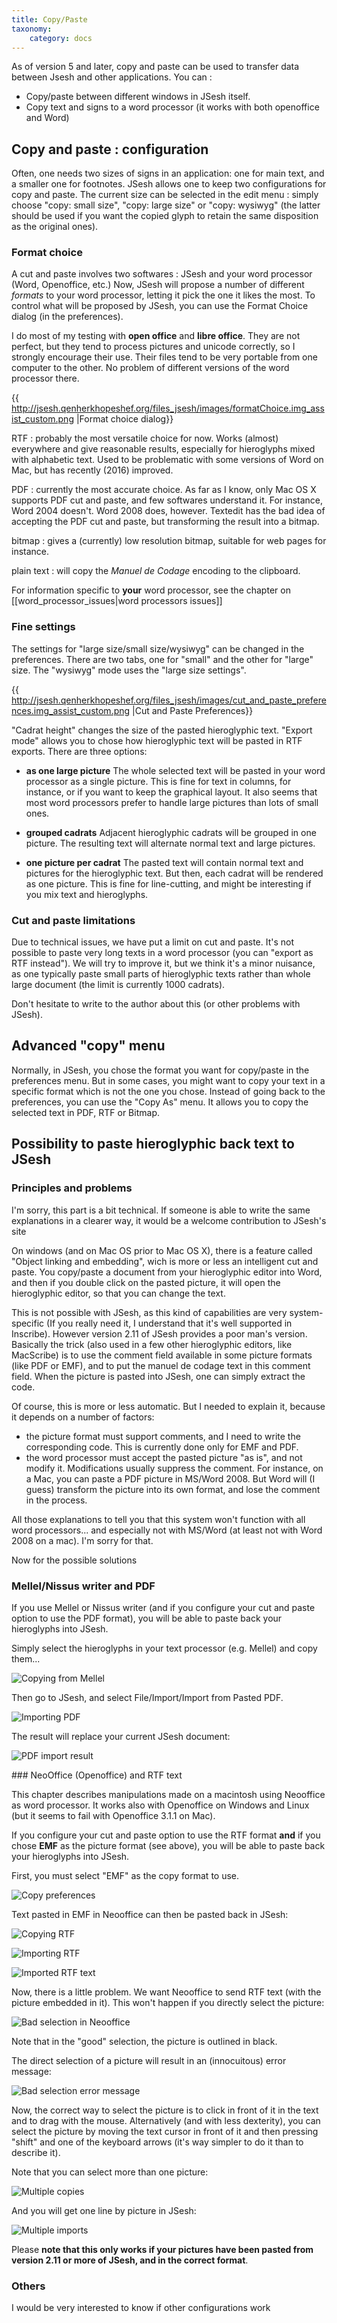 ```yaml
---
title: Copy/Paste
taxonomy:
    category: docs
---
```


As of version 5 and later, copy and paste can be used to transfer data between Jsesh and other applications. You can :

* Copy/paste between different windows in JSesh itself.
* Copy text and signs to a word processor (it works with both openoffice and Word)

## Copy and paste : configuration


Often, one needs two sizes of signs in an application: one for main text, and a smaller one for footnotes. JSesh allows one to keep two configurations for copy and paste. The current size can be selected in the edit menu : simply choose "copy: small size", "copy: large size" or "copy: wysiwyg" (the latter should be used if you want the copied glyph to retain the same disposition as the original ones).

### Format choice


A cut and paste involves two softwares : JSesh and your word processor (Word, Openoffice, etc.) 
Now, JSesh will propose a number of different *formats* to your word processor, letting it pick the one it likes the most. To control what will be proposed by JSesh, you can use the Format Choice dialog (in the preferences).

I do most of my testing with **open office** and **libre office**. They are not perfect, but they tend to process pictures and unicode correctly, so I strongly encourage their use. Their files tend to be very portable from one computer to the other. No problem of different versions of the word processor there.

{{ http://jsesh.qenherkhopeshef.org/files_jsesh/images/formatChoice.img_assist_custom.png |Format choice dialog}}


RTF
: probably the most versatile choice for now. Works (almost) everywhere and give reasonable results, especially for hieroglyphs mixed with    alphabetic text. Used to be problematic with some versions of Word on Mac, but has recently (2016) improved.

PDF
: currently the most accurate choice. As far as I know, only Mac OS X supports PDF cut and paste, and few softwares understand it. For instance, Word 2004 doesn't. Word 2008 does, however. Textedit has the bad idea of accepting the PDF cut and paste, but transforming the result into a bitmap.

bitmap
: gives a (currently) low resolution bitmap, suitable for web pages for instance.

plain text
: will copy the *Manuel de Codage* encoding to the clipboard.

For information specific to **your** word processor, see the chapter on [[word_processor_issues|word processors issues]]

### Fine settings


The settings for "large size/small size/wysiwyg" can be changed in the preferences. There are two tabs, one for "small" and the other for "large" size. The "wysiwyg" mode uses the "large size settings".

{{ http://jsesh.qenherkhopeshef.org/files_jsesh/images/cut_and_paste_preferences.img_assist_custom.png |Cut and Paste Preferences}}


"Cadrat height" changes the size of the pasted hieroglyphic text. "Export mode" allows you to chose how hieroglyphic text will be pasted in RTF exports. There are three options:

* **as one large picture** The whole selected text will be pasted in your word processor as a single picture. This is fine for text in columns, for instance, or if you want to keep the graphical layout. It also seems that most word processors prefer to handle large pictures than lots of small ones.

* **grouped cadrats** Adjacent hieroglyphic cadrats will be grouped in one picture. The resulting text will alternate normal text and large pictures.

* **one picture per cadrat** The pasted text will contain normal text and pictures for the hieroglyphic text. But then, each cadrat will be rendered as one picture. This is fine for line-cutting, and might be interesting if you mix text and hieroglyphs.

### Cut and paste limitations


Due to technical issues, we have put a limit on cut and paste. It's not possible to paste very long texts in a word processor (you can "export as RTF instead"). We will try to improve it, but we think it's a minor nuisance, as one typically paste small parts of hieroglyphic texts rather than whole large document (the limit is currently 1000 cadrats).

Don't hesitate to write to the author about this (or other problems with JSesh).


## Advanced "copy" menu 


Normally, in JSesh, you chose the format you want for copy/paste in the preferences menu. But in some cases, you might want to copy your text in a specific format which is not the one you chose. Instead of going back to the preferences, you can use the "Copy As" menu. It allows you to copy the selected text in PDF, RTF or Bitmap.

## Possibility to paste hieroglyphic back text to JSesh

### Principles and problems

I'm sorry, this part is a bit technical. If someone is able to write the same explanations in a clearer way, it would be a welcome contribution to JSesh's site

On windows (and on Mac OS prior to Mac OS X), there is a feature called "Object linking and embedding", wich is more or less an intelligent cut and paste. You copy/paste a document from your hieroglyphic editor into Word, and then if you double click on the pasted picture, it will open the hieroglyphic editor, so that you can change the text.

This is not possible with JSesh, as this kind of capabilities are very system-specific (If you really need it, I understand that it's well supported in Inscribe). However version 2.11 of JSesh provides a poor man's version. Basically the trick (also used in a few other hieroglyphic editors, like MacScribe) is to use the comment field available in some picture formats (like PDF or EMF), and to put the manuel de codage text in this comment field. When the picture is pasted into JSesh, one can simply extract the code.

Of course, this is more or less automatic. But I needed to explain it, because it depends on a number of factors:

* the picture format must support comments, and I need to write the corresponding code. This is currently done only for EMF and PDF.
* the word processor must accept the pasted picture "as is", and not modify it. Modifications usually suppress the comment. For instance, on a Mac, you can paste a PDF picture in MS/Word 2008. But Word will (I guess) transform the picture into its own format, and lose the comment in the process.

All those explanations to tell you that this system won't function with all word processors... and especially not with MS/Word (at least not with Word 2008 on a mac). I'm sorry for that.

Now for the possible solutions

### Mellel/Nissus writer and PDF

If you use Mellel or Nissus writer (and if you configure your cut and paste option to use the PDF format), you will be able to paste back your hieroglyphs into JSesh.

Simply select the hieroglyphs in your text processor (e.g. Mellel) and copy them...

![Copying from Mellel](mellel_copy.png)


Then go to JSesh, and select File/Import/Import from Pasted PDF.

![Importing PDF](jsesh_pdf_import.png)


The result will replace your current JSesh document:

![PDF import result](jsesh_pdf_import_result.png)

### NeoOffice (Openoffice) and RTF text

This chapter describes manipulations made on a macintosh using Neooffice as word processor. It works also with Openoffice on Windows and Linux (but it seems to fail with Openoffice 3.1.1 on Mac).

If you configure your cut and paste option to use the RTF format **and** if you chose **EMF** as the picture format (see above), you will be able to paste back your hieroglyphs into JSesh.

First, you must select "EMF" as the copy format to use.

![Copy preferences](cut_and_paste_preferences.png)

Text pasted in EMF in Neooffice  can then be pasted back in JSesh:

![Copying RTF](copy_rtf.png)

![Importing RTF](import_rtf.png)

![Imported RTF text](import_rtf_result.png)

Now, there is a little problem. We want Neooffice to send RTF text (with the picture embedded in it). This won't happen if you directly select the picture:

![Bad selection in Neooffice](bad_copy_attempt.png)

Note that in the "good" selection, the picture is outlined in black.

The direct selection of a picture will result in an (innocuitous) error message:

![Bad selection error message](bad_copy_attempt_result.png)

Now, the correct way to select the picture is to click in front of it in the text and to drag with the mouse. 
Alternatively (and with less dexterity), you can select the picture by moving the text cursor in front of it and then pressing "shift" and one of the keyboard arrows (it's way simpler to do it than to describe it).

Note that you can select more than one picture:

![Multiple copies](multi_copy.png)

And you will get one line by picture in JSesh:

![Multiple imports](multi_copy_result.png)

Please **note that this only works if your pictures have been pasted from version 2.11 or more of JSesh, and in  the correct format**.

### Others

I would be very interested to know if other configurations work